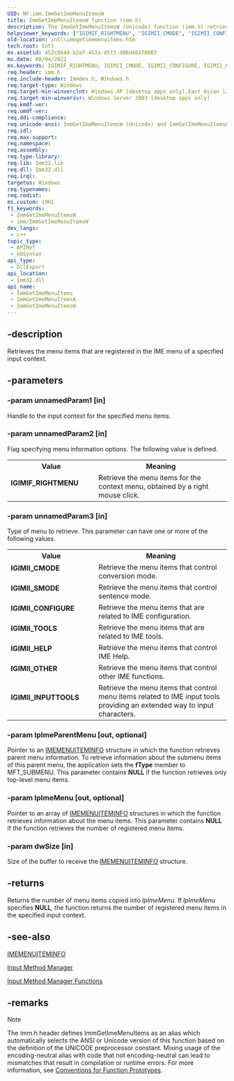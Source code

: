 ```yaml
---
UID: NF:imm.ImmGetImeMenuItemsW
title: ImmGetImeMenuItemsW function (imm.h)
description: The ImmGetImeMenuItemsW (Unicode) function (imm.h) retrieves the menu items that are registered in the IME menu of a specified input context.
helpviewer_keywords: ["IGIMIF_RIGHTMENU", "IGIMII_CMODE", "IGIMII_CONFIGURE", "IGIMII_HELP", "IGIMII_INPUTTOOLS", "IGIMII_OTHER", "IGIMII_SMODE", "IGIMII_TOOLS", "ImmGetImeMenuItems", "ImmGetImeMenuItems function [Internationalization for Windows Applications]", "ImmGetImeMenuItemsW", "_win32_ImmGetImeMenuItems", "imm/ImmGetImeMenuItems", "imm/ImmGetImeMenuItemsW", "intl.immgetimemenuitems"]
old-location: intl\immgetimemenuitems.htm
tech.root: Intl
ms.assetid: 452c864d-b2e7-452a-85f2-d06d46170865
ms.date: 08/04/2022
ms.keywords: IGIMIF_RIGHTMENU, IGIMII_CMODE, IGIMII_CONFIGURE, IGIMII_HELP, IGIMII_INPUTTOOLS, IGIMII_OTHER, IGIMII_SMODE, IGIMII_TOOLS, ImmGetImeMenuItems, ImmGetImeMenuItems function [Internationalization for Windows Applications], ImmGetImeMenuItemsA, ImmGetImeMenuItemsW, _win32_ImmGetImeMenuItems, imm/ImmGetImeMenuItems, imm/ImmGetImeMenuItemsA, imm/ImmGetImeMenuItemsW, intl.immgetimemenuitems
req.header: imm.h
req.include-header: Immdev.h, Windows.h
req.target-type: Windows
req.target-min-winverclnt: Windows XP [desktop apps only],East Asian language support installed.
req.target-min-winversvr: Windows Server 2003 [desktop apps only]
req.kmdf-ver: 
req.umdf-ver: 
req.ddi-compliance: 
req.unicode-ansi: ImmGetImeMenuItemsW (Unicode) and ImmGetImeMenuItemsA (ANSI)
req.idl: 
req.max-support: 
req.namespace: 
req.assembly: 
req.type-library: 
req.lib: Imm32.lib
req.dll: Imm32.dll
req.irql: 
targetos: Windows
req.typenames: 
req.redist: 
ms.custom: 19H1
f1_keywords:
 - ImmGetImeMenuItemsW
 - imm/ImmGetImeMenuItemsW
dev_langs:
 - c++
topic_type:
 - APIRef
 - kbSyntax
api_type:
 - DllExport
api_location:
 - Imm32.dll
api_name:
 - ImmGetImeMenuItems
 - ImmGetImeMenuItemsA
 - ImmGetImeMenuItemsW
---
```


## -description

Retrieves the menu items that are registered in the IME menu of a specified input context.

## -parameters

### -param unnamedParam1 [in]

Handle to the input context for the specified menu items.

### -param unnamedParam2 [in]

Flag specifying menu information options. The following value is defined.

<table>
<tr>
<th>Value</th>
<th>Meaning</th>
</tr>
<tr>
<td width="40%"><a id="IGIMIF_RIGHTMENU"></a><a id="igimif_rightmenu"></a><dl>
<dt><b>IGIMIF_RIGHTMENU</b></dt>
</dl>
</td>
<td width="60%">
Retrieve the menu items for the context menu, obtained by a right mouse click.

</td>
</tr>
</table>

### -param unnamedParam3 [in]

Type of menu to retrieve. This parameter can have one or more of the following values.

<table>
<tr>
<th>Value</th>
<th>Meaning</th>
</tr>
<tr>
<td width="40%"><a id="IGIMII_CMODE"></a><a id="igimii_cmode"></a><dl>
<dt><b>IGIMII_CMODE</b></dt>
</dl>
</td>
<td width="60%">
Retrieve the menu items that control conversion mode.

</td>
</tr>
<tr>
<td width="40%"><a id="IGIMII_SMODE"></a><a id="igimii_smode"></a><dl>
<dt><b>IGIMII_SMODE</b></dt>
</dl>
</td>
<td width="60%">
Retrieve the menu items that control sentence mode.

</td>
</tr>
<tr>
<td width="40%"><a id="IGIMII_CONFIGURE"></a><a id="igimii_configure"></a><dl>
<dt><b>IGIMII_CONFIGURE</b></dt>
</dl>
</td>
<td width="60%">
Retrieve the menu items that are related to IME configuration.

</td>
</tr>
<tr>
<td width="40%"><a id="IGIMII_TOOLS"></a><a id="igimii_tools"></a><dl>
<dt><b>IGIMII_TOOLS</b></dt>
</dl>
</td>
<td width="60%">
Retrieve the menu items that are related to IME tools.

</td>
</tr>
<tr>
<td width="40%"><a id="IGIMII_HELP"></a><a id="igimii_help"></a><dl>
<dt><b>IGIMII_HELP</b></dt>
</dl>
</td>
<td width="60%">
Retrieve the menu items that control IME Help.

</td>
</tr>
<tr>
<td width="40%"><a id="IGIMII_OTHER"></a><a id="igimii_other"></a><dl>
<dt><b>IGIMII_OTHER</b></dt>
</dl>
</td>
<td width="60%">
Retrieve the menu items that control other IME functions.

</td>
</tr>
<tr>
<td width="40%"><a id="IGIMII_INPUTTOOLS"></a><a id="igimii_inputtools"></a><dl>
<dt><b>IGIMII_INPUTTOOLS</b></dt>
</dl>
</td>
<td width="60%">
Retrieve the menu items that control menu items related to IME input tools providing an extended way to input characters.

</td>
</tr>
</table>

### -param lpImeParentMenu [out, optional]

Pointer to an <a href="/windows/desktop/api/imm/ns-imm-imemenuiteminfoa">IMEMENUITEMINFO</a> structure in which the function retrieves parent menu information. To retrieve information about the submenu items of this parent menu, the application sets the <b>fType</b> member to MFT_SUBMENU. This parameter contains <b>NULL</b> if the function retrieves only top-level menu items.

### -param lpImeMenu [out, optional]

Pointer to an array of <a href="/windows/desktop/api/imm/ns-imm-imemenuiteminfoa">IMEMENUITEMINFO</a> structures in which the function retrieves information about the menu items. This parameter contains <b>NULL</b> if the function retrieves the number of registered menu items.

### -param dwSize [in]

Size of the buffer to receive the <a href="/windows/desktop/api/imm/ns-imm-imemenuiteminfoa">IMEMENUITEMINFO</a> structure.

## -returns

Returns the number of menu items copied into <i>lpImeMenu</i>. If <i>lpImeMenu</i> specifies <b>NULL</b>, the function returns the number of registered menu items in the specified input context.

## -see-also

<a href="/windows/desktop/api/imm/ns-imm-imemenuiteminfoa">IMEMENUITEMINFO</a>



<a href="/windows/desktop/Intl/input-method-manager">Input Method Manager</a>



<a href="/windows/desktop/Intl/input-method-manager-functions">Input Method Manager Functions</a>

## -remarks

> [!NOTE]
> The imm.h header defines ImmGetImeMenuItems as an alias which automatically selects the ANSI or Unicode version of this function based on the definition of the UNICODE preprocessor constant. Mixing usage of the encoding-neutral alias with code that not encoding-neutral can lead to mismatches that result in compilation or runtime errors. For more information, see [Conventions for Function Prototypes](/windows/win32/intl/conventions-for-function-prototypes).

